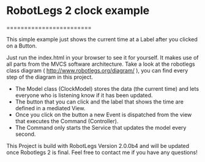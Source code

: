 # RobotLegs 2 clock example
========================

This simple example just shows the current time at a Label after you clicked on a Button. 

Just run the index.html in your browser to see it for yourself.
It makes use of all parts from the MVCS software architecture. 
Take a look at the robotlegs class diagram ( http://www.robotlegs.org/diagram/ ), you can find every step of the diagram in this project.

+ The Model class (ClockModel) stores the data (the current time) and lets everyone who is listening know if it has been updated.
+ The button that you can click and the label that shows the time are defined in a mediated View. 
+ Once you click on the button a new Event is dispatched from the view that executes the Command (Controller).
+ The Command only starts the Service that updates the model every second.

This Project is build with RobotLegs Version 2.0.0b4 and will be updated once Robotlegs 2 is final.
Feel free to contact me if you have any questions!
